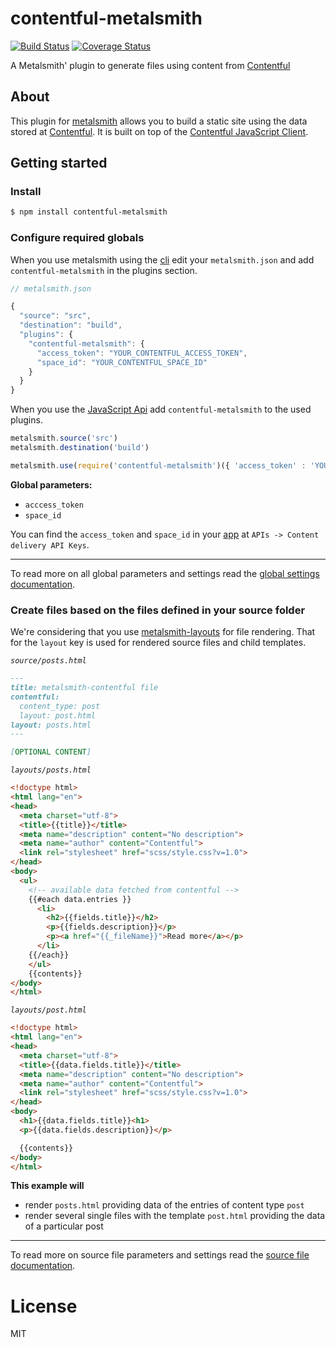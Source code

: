 # contentful-metalsmith
[![Build Status](https://travis-ci.org/contentful-labs/contentful-metalsmith.svg?branch=master)](https://travis-ci.org/contentful-labs/contentful-metalsmith)
[![Coverage Status](https://coveralls.io/repos/github/contentful-labs/contentful-metalsmith/badge.svg?branch=refactor)](https://coveralls.io/github/contentful-labs/contentful-metalsmith?branch=refactor)

A Metalsmith' plugin to generate files using content from [Contentful](http://www.contentful.com)

## About

This plugin for [metalsmith](http://www.metalsmith.io) allows you to build a static site using the data stored at [Contentful](http://www.contentful.com). It is built on top of the [Contentful JavaScript Client](https://github.com/contentful/contentful.js).

## Getting started

### Install

```bash
$ npm install contentful-metalsmith
```

### Configure required globals

When you use metalsmith using the [cli](https://github.com/metalsmith/metalsmith#cli) edit your `metalsmith.json` and add `contentful-metalsmith` in the plugins section.

```javascript
// metalsmith.json

{
  "source": "src",
  "destination": "build",
  "plugins": {
    "contentful-metalsmith": {
      "access_token": "YOUR_CONTENTFUL_ACCESS_TOKEN",
      "space_id": "YOUR_CONTENTFUL_SPACE_ID"
    }
  }
}
```

When you use the [JavaScript Api](https://github.com/metalsmith/metalsmith#api) add `contentful-metalsmith` to the used plugins.

```javascript
metalsmith.source('src')
metalsmith.destination('build')

metalsmith.use(require('contentful-metalsmith')({ 'access_token' : 'YOUR_CONTENTFUL_ACCESS_TOKEN' }))
```

**Global parameters:**

- `acccess_token`
- `space_id`

You can find the `access_token` and `space_id` in your [app](https://app.contentful.com) at `APIs -> Content delivery API Keys`.

------------------------------

To read more on all global parameters and settings read the [global settings documentation](./docs/global-settings.md).

### Create files based on the files defined in your source folder

We're considering that you use [metalsmith-layouts](https://github.com/superwolff/metalsmith-layouts) for file rendering. That for the `layout` key is used for rendered source files and child templates.

*`source/posts.html`*

```markdown
---
title: metalsmith-contentful file
contentful:
  content_type: post
  layout: post.html
layout: posts.html
---

[OPTIONAL CONTENT]
```

*`layouts/posts.html`*

```html
<!doctype html>
<html lang="en">
<head>
  <meta charset="utf-8">
  <title>{{title}}</title>
  <meta name="description" content="No description">
  <meta name="author" content="Contentful">
  <link rel="stylesheet" href="scss/style.css?v=1.0">
</head>
<body>
  <ul>
    <!-- available data fetched from contentful -->
    {{#each data.entries }}
      <li>
        <h2>{{fields.title}}</h2>
        <p>{{fields.description}}</p>
        <p><a href="{{_fileName}}">Read more</a></p>
      </li>
    {{/each}}
    </ul>
    {{contents}}
</body>
</html>
```

*`layouts/post.html`*

```html
<!doctype html>
<html lang="en">
<head>
  <meta charset="utf-8">
  <title>{{data.fields.title}}</title>
  <meta name="description" content="No description">
  <meta name="author" content="Contentful">
  <link rel="stylesheet" href="scss/style.css?v=1.0">
</head>
<body>
  <h1>{{data.fields.title}}<h1>
  <p>{{data.fields.description}}</p>

  {{contents}}
</body>
</html>
```

**This example will**

- render `posts.html` providing data of the entries of content type `post`
- render several single files with the template `post.html` providing the data of a particular post

------------------------------

To read more on source file parameters and settings read the [source file documentation](./docs/source-file-settings.md).

# License

MIT